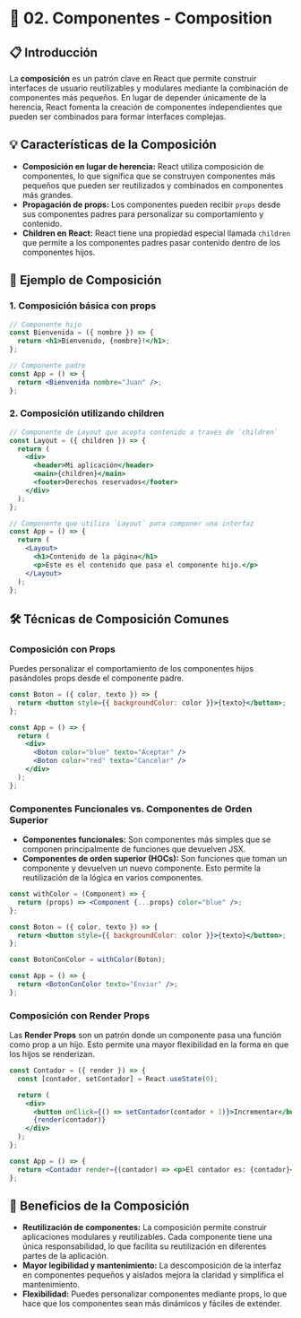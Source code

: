 # 🚀 02. Componentes - Composition

## 📋 Introducción

La **composición** es un patrón clave en React que permite construir interfaces de usuario reutilizables y modulares mediante la combinación de componentes más pequeños. En lugar de depender únicamente de la herencia, React fomenta la creación de componentes independientes que pueden ser combinados para formar interfaces complejas.

## 💡 Características de la Composición

- **Composición en lugar de herencia:** React utiliza composición de componentes, lo que significa que se construyen componentes más pequeños que pueden ser reutilizados y combinados en componentes más grandes.
- **Propagación de props:** Los componentes pueden recibir `props` desde sus componentes padres para personalizar su comportamiento y contenido.
- **Children en React:** React tiene una propiedad especial llamada `children` que permite a los componentes padres pasar contenido dentro de los componentes hijos.

## 🧩 Ejemplo de Composición

### 1. Composición básica con props

```jsx
// Componente hijo
const Bienvenida = ({ nombre }) => {
  return <h1>Bienvenido, {nombre}!</h1>;
};

// Componente padre
const App = () => {
  return <Bienvenida nombre="Juan" />;
};
```

### 2. Composición utilizando children

```jsx
// Componente de Layout que acepta contenido a través de `children`
const Layout = ({ children }) => {
  return (
    <div>
      <header>Mi aplicación</header>
      <main>{children}</main>
      <footer>Derechos reservados</footer>
    </div>
  );
};

// Componente que utiliza `Layout` para componer una interfaz
const App = () => {
  return (
    <Layout>
      <h1>Contenido de la página</h1>
      <p>Este es el contenido que pasa el componente hijo.</p>
    </Layout>
  );
};
```

## 🛠️ Técnicas de Composición Comunes

### Composición con Props

Puedes personalizar el comportamiento de los componentes hijos pasándoles props desde el componente padre.

```jsx
const Boton = ({ color, texto }) => {
  return <button style={{ backgroundColor: color }}>{texto}</button>;
};

const App = () => {
  return (
    <div>
      <Boton color="blue" texto="Aceptar" />
      <Boton color="red" texto="Cancelar" />
    </div>
  );
};
```

### Componentes Funcionales vs. Componentes de Orden Superior

- **Componentes funcionales:** Son componentes más simples que se componen principalmente de funciones que devuelven JSX.
- **Componentes de orden superior (HOCs):** Son funciones que toman un componente y devuelven un nuevo componente. Esto permite la reutilización de la lógica en varios componentes.

```jsx
const withColor = (Component) => {
  return (props) => <Component {...props} color="blue" />;
};

const Boton = ({ color, texto }) => {
  return <button style={{ backgroundColor: color }}>{texto}</button>;
};

const BotonConColor = withColor(Boton);

const App = () => {
  return <BotonConColor texto="Enviar" />;
};
```

### Composición con Render Props

Las **Render Props** son un patrón donde un componente pasa una función como prop a un hijo. Esto permite una mayor flexibilidad en la forma en que los hijos se renderizan.

```jsx
const Contador = ({ render }) => {
  const [contador, setContador] = React.useState(0);

  return (
    <div>
      <button onClick={() => setContador(contador + 1)}>Incrementar</button>
      {render(contador)}
    </div>
  );
};

const App = () => {
  return <Contador render={(contador) => <p>El contador es: {contador}</p>} />;
};
```

## 🔑 Beneficios de la Composición
- **Reutilización de componentes:** La composición permite construir aplicaciones modulares y reutilizables. Cada componente tiene una única responsabilidad, lo que facilita su reutilización en diferentes partes de la aplicación.
- **Mayor legibilidad y mantenimiento:** La descomposición de la interfaz en componentes pequeños y aislados mejora la claridad y simplifica el mantenimiento.
- **Flexibilidad:** Puedes personalizar componentes mediante props, lo que hace que los componentes sean más dinámicos y fáciles de extender.
